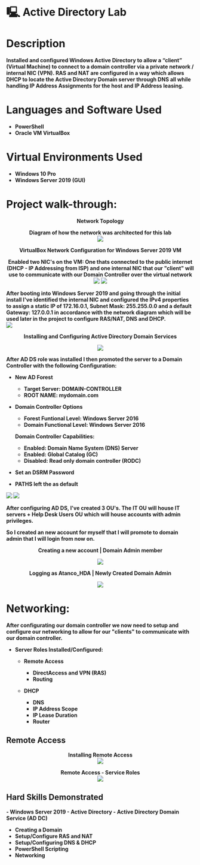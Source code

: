 # 🖳 Active Directory Lab

<h1>Description</h1>
<b>Installed and configured Windows Active Directory to allow a “client” (Virtual Machine) to connect to a domain controller via a private network / internal NIC (VPN). RAS and NAT are configured in a way which allows DHCP to locate the Active Directory Domain server through DNS all while handling IP Address Assignments for the host and IP Address leasing. </b>
<br />

<h1>Languages and Software Used</h1>

- <b>PowerShell</b> 
- <b>Oracle VM VirtualBox</b>

<h1>Virtual Environments Used </h1>

- <b>Windows 10 Pro</b>
- <b>Windows Server 2019 (GUI)<b>

<h1>Project walk-through:</h1>

<p align="center">
Network Topology<br/>
<p align="center">
Diagram of how the network was architected for this lab<br/>
<img src="https://github.com/AntonioTanco/ActiveDirectoryLab/assets/43735570/2a3e708d-df18-4cfb-a48a-f19c5b14c6a3"/>
<br />

<p align="center">
VirtualBox Network Configuration for Windows Server 2019 VM<br/>
<p align="center">
Enabled two NIC's on the VM: One thats connected to the public internet (DHCP - IP Addressing from ISP) and one internal NIC that our "client" will use to communicate with our Domain Controller over the virtual network<br/>
<img src="https://github.com/AntonioTanco/ActiveDirectoryLab/assets/43735570/901633c6-7ab8-40b6-94c6-a956306b8d03"/>
<img src="https://github.com/AntonioTanco/ActiveDirectoryLab/assets/43735570/7b78930a-0a0d-4906-b3ab-c39eca8d588b"/>
<br />

After booting into Windows Server 2019 and going through the initial install I've identified the internal NIC and configured the IPv4 properties to assign a static IP of 172.16.0.1, Subnet Mask: 255.255.0.0 and a default Gateway: 127.0.0.1 in accordance with the network diagram which will be used later in the project to configure RAS/NAT, DNS and DHCP.
<br />
<img src="https://github.com/AntonioTanco/ActiveDirectoryLab/assets/43735570/281a3085-dcb5-4beb-9c0b-fc5349359441"/>
<br />

<p align="center">
Installing and Configuring Active Directory Domain Services<br/>
<p align="center">
<img src="https://github.com/AntonioTanco/ActiveDirectoryLab/assets/43735570/fd9b733e-1b1e-406c-a4c2-943ccb81c024"/>

After AD DS role was installed I then promoted the server to a Domain Controller with the following Configuration:

- <b>New AD Forest</b>
  - Target Server: DOMAIN-CONTROLLER 
  - ROOT NAME: mydomain.com
- <b>Domain Controller Options</b>
  - Forest Funtional Level: Windows Server 2016
  - Domain Functional Level: Windows Server 2016
 
  Domain Controller Capabilities:
  - Enabled: Domain Name System (DNS) Server
  - Enabled: Global Catalog (GC)
  - Disabled: Read only domain controller (RODC)

- <b>Set an DSRM Password</b>
- <b>PATHS left the as default</b>

<img src="https://github.com/AntonioTanco/ActiveDirectoryLab/assets/43735570/b96d8a4f-65d7-421f-a3c1-d3ee73ad30a4"/>

<img src="https://github.com/AntonioTanco/ActiveDirectoryLab/assets/43735570/619ca6f1-0eb6-4f27-bf9e-d092b8de4391"/>

After configuring AD DS, I've created 3 OU's. The IT OU will house IT servers + Help Desk Users OU which will house accounts with admin privileges.

So I created an new account for myself that I will promote to domain admin that I will login from now on.

<p align="center">
Creating a new account | Domain Admin member<br/>
<p align="center">
<img src="https://github.com/AntonioTanco/ActiveDirectoryLab/assets/43735570/d4e44f49-b5c6-4e8b-a9bf-9725caddc8ed"/>

<p align="center">
Logging as Atanco_HDA | Newly Created Domain Admin<br/>
<p align="center">
<img src="https://github.com/AntonioTanco/ActiveDirectoryLab/assets/43735570/365ffac0-6b89-4af2-bc27-18d4c88a5eee"/>

<h1> Networking: </h1>

After configurating our domain controller we now need to setup and configure our networking to allow for our "clients" to communicate with our domain controller. 

- <b>Server Roles Installed/Configured:</b>
  - Remote Access
    - DirectAccess and VPN (RAS)
    - Routing

  - DHCP
      - DNS
      - IP Address Scope
      - IP Lease Duration
      - Router

<h2> Remote Access </h2>

<p align="center">
Installing Remote Access
<br/>
<img src="https://github.com/AntonioTanco/ActiveDirectoryLab/assets/43735570/1179dbb7-a43d-4ace-846f-cac97347e808"/>
<br />

<p align="center">
Remote Access - Service Roles
<br/>
<img src="https://github.com/AntonioTanco/ActiveDirectoryLab/assets/43735570/2a2b201e-8621-44ba-8d6d-8ec15fa05068"/>
<br />






<h2>Hard Skills Demonstrated </h2>
- Windows Server 2019 
- Active Directory  
- Active Directory Domain Service (AD DC)

- Creating a Domain
- Setup/Configure RAS and NAT
- Setup/Configuring DNS & DHCP
- PowerShell Scripting
- Networking
